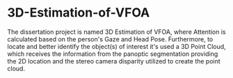 # 3D-Estimation-of-VFOA
The dissertation project is named 3D Estimation of VFOA, where Attention is calculated based on the person's Gaze and Head Pose. Furthermore, to locate and better identify the object(s) of interest it's used a 3D Point Cloud, which receives the information from the panoptic segmentation providing the 2D location and the stereo camera disparity utilized to create the point cloud. 

